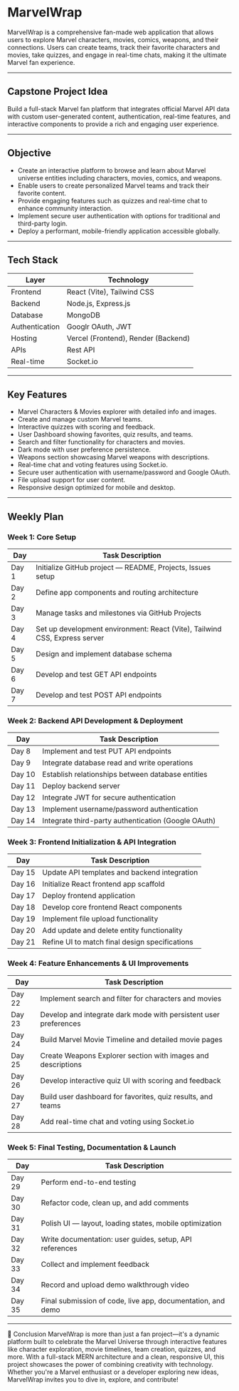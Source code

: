 # MarvelWrap

MarvelWrap is a comprehensive fan-made web application that allows users to explore Marvel characters, movies, comics, weapons, and their connections. Users can create teams, track their favorite characters and movies, take quizzes, and engage in real-time chats, making it the ultimate Marvel fan experience.

---

## Capstone Project Idea

Build a full-stack Marvel fan platform that integrates official Marvel API data with custom user-generated content, authentication, real-time features, and interactive components to provide a rich and engaging user experience.

---

## Objective

- Create an interactive platform to browse and learn about Marvel universe entities including characters, movies, comics, and weapons.
- Enable users to create personalized Marvel teams and track their favorite content.
- Provide engaging features such as quizzes and real-time chat to enhance community interaction.
- Implement secure user authentication with options for traditional and third-party login.
- Deploy a performant, mobile-friendly application accessible globally.

---

## Tech Stack

| Layer           | Technology                           |
|-----------------|------------------------------------|
| Frontend        | React (Vite), Tailwind CSS          |
| Backend         | Node.js, Express.js                 |
| Database        | MongoDB                            |
| Authentication  | Googlr OAuth, JWT       |
| Hosting         | Vercel (Frontend), Render (Backend)|
| APIs            | Rest API                         |
| Real-time       | Socket.io                         |

---

## Key Features

- Marvel Characters & Movies explorer with detailed info and images.
- Create and manage custom Marvel teams.
- Interactive quizzes with scoring and feedback.
- User Dashboard showing favorites, quiz results, and teams.
- Search and filter functionality for characters and movies.
- Dark mode with user preference persistence.
- Weapons section showcasing Marvel weapons with descriptions.
- Real-time chat and voting features using Socket.io.
- Secure user authentication with username/password and Google OAuth.
- File upload support for user content.
- Responsive design optimized for mobile and desktop.

---

## Weekly Plan

### Week 1: Core Setup

| Day   | Task Description                                                                 |
|-------|----------------------------------------------------------------------------------|
| Day 1 | Initialize GitHub project — README, Projects, Issues setup                      |
| Day 2 | Define app components and routing architecture                                  |
| Day 3 | Manage tasks and milestones via GitHub Projects                                 |
| Day 4 | Set up development environment: React (Vite), Tailwind CSS, Express server     |
| Day 5 | Design and implement database schema                                            |
| Day 6 | Develop and test GET API endpoints                                              |
| Day 7 | Develop and test POST API endpoints                                             |

### Week 2: Backend API Development & Deployment

| Day   | Task Description                                                                 |
|-------|----------------------------------------------------------------------------------|
| Day 8 | Implement and test PUT API endpoints                                            |
| Day 9 | Integrate database read and write operations                                   |
| Day 10| Establish relationships between database entities                              |
| Day 11| Deploy backend server                                                           |
| Day 12| Integrate JWT for secure authentication                                        |
| Day 13| Implement username/password authentication                                     |
| Day 14| Integrate third-party authentication (Google OAuth)                           |

### Week 3: Frontend Initialization & API Integration

| Day   | Task Description                                                                 |
|-------|----------------------------------------------------------------------------------|
| Day 15| Update API templates and backend integration                                   |
| Day 16| Initialize React frontend app scaffold                                         |
| Day 17| Deploy frontend application                                                    |
| Day 18| Develop core frontend React components                                         |
| Day 19| Implement file upload functionality                                            |
| Day 20| Add update and delete entity functionality                                    |
| Day 21| Refine UI to match final design specifications                                |

### Week 4: Feature Enhancements & UI Improvements

| Day   | Task Description                                                                 |
|-------|----------------------------------------------------------------------------------|
| Day 22| Implement search and filter for characters and movies                          |
| Day 23| Develop and integrate dark mode with persistent user preferences              |
| Day 24| Build Marvel Movie Timeline and detailed movie pages                          |
| Day 25| Create Weapons Explorer section with images and descriptions                   |
| Day 26| Develop interactive quiz UI with scoring and feedback                         |
| Day 27| Build user dashboard for favorites, quiz results, and teams                   |
| Day 28| Add real-time chat and voting using Socket.io                                 |

### Week 5: Final Testing, Documentation & Launch

| Day   | Task Description                                                                 |
|-------|----------------------------------------------------------------------------------|
| Day 29| Perform end-to-end testing                                                    |
| Day 30| Refactor code, clean up, and add comments                                     |
| Day 31| Polish UI — layout, loading states, mobile optimization                       |
| Day 32| Write documentation: user guides, setup, API references                       |
| Day 33| Collect and implement feedback                                                |
| Day 34| Record and upload demo walkthrough video                                      |
| Day 35| Final submission of code, live app, documentation, and demo                   |

---

🚀 Conclusion
MarvelWrap is more than just a fan project—it's a dynamic platform built to celebrate the Marvel Universe through interactive features like character exploration, movie timelines, team creation, quizzes, and more. With a full-stack MERN architecture and a clean, responsive UI, this project showcases the power of combining creativity with technology. Whether you're a Marvel enthusiast or a developer exploring new ideas, MarvelWrap invites you to dive in, explore, and contribute!
